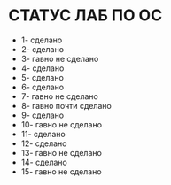 # СТАТУС ЛАБ ПО ОС
- 1- сделано
- 2- сделано
- 3- гавно не сделано
- 4- сделано
- 5- сделано
- 6- сделано
- 7- гавно не сделано
- 8- гавно почти сделано
- 9- сделано
- 10- гавно не сделано
- 11- сделано
- 12- сделано
- 13- гавно не сделано
- 14- сделано
- 15- гавно не сделано
